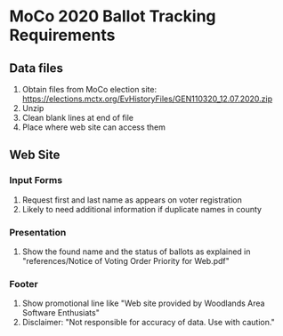 # MoCo 2020 Ballot Tracking Requirements

## Data files
1. Obtain files from MoCo election site: https://elections.mctx.org/EvHistoryFiles/GEN110320_12.07.2020.zip
2. Unzip
3. Clean blank lines at end of file
4. Place where web site can access them

## Web Site

### Input Forms

1. Request first and last name as appears on voter registration
2. Likely to need additional information if duplicate names in county

### Presentation

1. Show the found name and the status of ballots as explained in "references/Notice of Voting Order Priority for Web.pdf"

### Footer

1. Show promotional line like "Web site provided by Woodlands Area Software Enthusiats"
2. Disclaimer: "Not responsible for accuracy of data. Use with caution."













